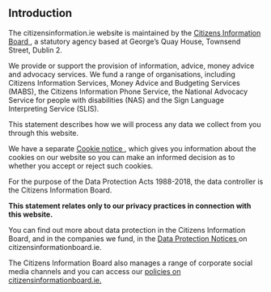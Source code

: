 ##  Introduction

The citizensinformation.ie website is maintained by the [ Citizens Information
Board ](https://www.citizensinformationboard.ie/en/about/social_media/) , a
statutory agency based at George’s Quay House, Townsend Street, Dublin 2.

We provide or support the provision of information, advice, money advice and
advocacy services. We fund a range of organisations, including Citizens
Information Services, Money Advice and Budgeting Services (MABS), the Citizens
Information Phone Service, the National Advocacy Service for people with
disabilities (NAS) and the Sign Language Interpreting Service (SLIS).

This statement describes how we will process any data we collect from you
through this website.

We have a separate [ Cookie notice ](/en/about/cookies/) , which gives you
information about the cookies on our website so you can make an informed
decision as to whether you accept or reject such cookies.

For the purpose of the Data Protection Acts 1988-2018, the data controller is
the Citizens Information Board.

**This statement relates only to our privacy practices in connection with this
website.**

You can find out more about data protection in the Citizens Information Board,
and in the companies we fund, in the [ Data Protection Notices
](http://www.citizensinformationboard.ie/en/data_protection/) on
citizensinformationboard.ie.

The Citizens Information Board also manages a range of corporate social media
channels and you can access our [ policies on citizensinformationboard.ie.
](https://www.citizensinformationboard.ie/en/about/social_media/)
